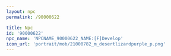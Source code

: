 ```yaml
---
layout: npc
permalink: /90000622

title: Npc
id: '90000622'
npc_name: 'NPCNAME_90000622_NAME:[F]Develop'
icon_url: 'portrait/mob/21000782_m_desertlizardpurple_p.png'
---
```

